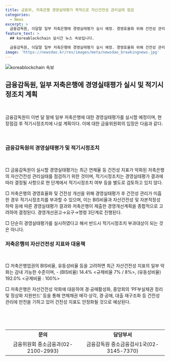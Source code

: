 ```yaml
---
title: 금융위, 저축은행 경영실태평가 목적으로 자산건전성 관리실태 점검
categories:
  - News
excerpt: >
  금융감독원, 이달말 일부 저축은행에 경영실태평가 실시 예정. 경영효율화 위해 건전성 관리 미흡 시 적기시정조치 부과 가능성. 자산건전성 지표 악화는 감내 가능한 수준이며, 저축은행은 건전성 관리 강화 중. 규제비율 충족 등으로 안정화 예상. (문의: 금융위원회 중소금융과 02-2100-2993, 금융감독원 중소금융검사1국 02-3145-7370) [출처: 정책브리핑 www.korea.kr]
feature_text: >
  ## koreablockchain 실시간 뉴스 속보입니다.

  금융감독원, 이달말 일부 저축은행에 경영실태평가 실시 예정. 경영효율화 위해 건전성 관리 미흡 시 적기시정조치 부과 가능성. 자산건전성 지표 악화는 감내 가능한 수준이며, 저축은행은 건전성 관리 강화 중. 규제비율 충족 등으로 안정화 예상. (문의: 금융위원회 중소금융과 02-2100-2993, 금융감독원 중소금융검사1국 02-3145-7370) [출처: 정책브리핑 www.korea.kr]
image: 'https://newsdao.kr/res/images/meta/newsdao_breakingnews.jpg'
---
```


<p><img src="https://newsdao.kr/res/images/meta/newsdao_breakingnews.jpg" alt="koreablockchain 속보" /></p>

<h2 data-ke-size="size26">금융감독원, 일부 저축은행에 경영실태평가 실시 및 적기시정조치 계획</h2>

<p data-ke-size="size16">&nbsp;</p>

<p>금융감독원이 이번 달 말에 일부 저축은행에 대한 경영실태평가를 실시할 예정이며, 현장점검 후 적기시정조치에 나설 계획이다. 이에 대한 금융위원회의 입장은 다음과 같다.</p>

<p data-ke-size="size16">&nbsp;</p>

<h3>금융감독원의 경영실태평가 및 적기시정조치</h3>

<p data-ke-size="size16">&nbsp;</p>

<p>□ 금융감독원이 실시할 경영실태평가는 최근 연체율 등 건전성 지표가 악화된 저축은행의 자산건전성 관리실태를 점검하기 위한 것이며, 적기시정조치는 경영실태평가 결과에 따라 결정될 사항으로 현 단계에서 적기시정조치 여부 등을 별도로 검토하고 있지 않다.</p>

<p>□ 저축은행의 경영효율화 및 건전성 개선을 위해 경영실태평가 후 건전성 관리가 미흡한 경우 적기시정조치를 부과할 수 있으며, 이는 BIS비율과 자산건전성 및 자본적정성 하락 등에 따른 경영실태평가 결과와 저축은행이 제출한 경영개선계획을 종합적으로 고려하여 결정된다. 경영개선권고→요구→명령 3단계로 진행된다.</p>

<p>□ 단순히 경영실태평가를 실시하였다고 해서 반드시 적기시정조치 부과대상이 되는 것은 아니다.</p>

<h3>저축은행의 자산건전성 지표와 대응책</h3>

<p data-ke-size="size16">&nbsp;</p>

<p>□ 저축은행업권의 BIS비율, 유동성비율 등을 고려하면 최근 자산건전성 지표의 일부 악화는 감내 가능한 수준이며,
- (BIS비율) 14.4% &lt;규제비율 7% / 8%&gt;, (유동성비율) 192.0% &lt;규제비율 : 100%&gt;</p>

<p>□ 저축은행은 자산건전성 악화에 대응하여 경·공매활성화, 중앙회의 ‘PF부실채권 정리 및 정상화 지원펀드’ 등을 통해 연체채권 매각·상각, 경·공매, 대출 재구조화 등 건전성 관리에 만전을 기하고 있어 건전성 지표도 안정화될 것으로 예상된다.</p>

<p data-ke-size="size16">&nbsp;</p>

<p data-ke-size="size16">&nbsp;</p>

<table>
    <tbody>
        <tr>
            <td style="text-align: center; height: 17px;"><b>문의</b></td>
            <td style="text-align: center; height: 17px;"><b>담당부서</b></td>
        </tr>
        <tr>
            <td style="text-align: center; height: 17px;">금융위원회 중소금융과(02-2100-2993)</td>
            <td style="text-align: center; height: 17px;">금융감독원 중소금융검사1국(02-3145-7370)</td>
        </tr>
    </tbody>
</table>

<p data-ke-size="size16">&nbsp;</p>


